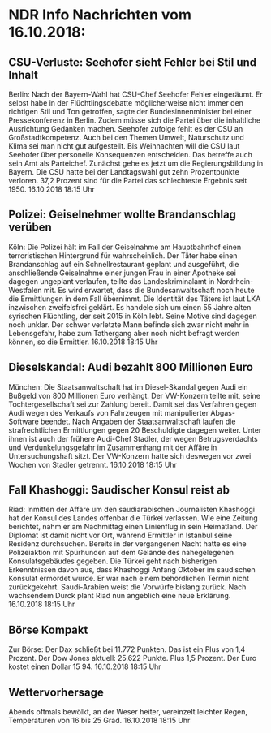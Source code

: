 # NDR Info Nachrichten vom 16.10.2018:


## CSU-Verluste: Seehofer sieht Fehler bei Stil und Inhalt
Berlin: Nach der Bayern-Wahl hat CSU-Chef Seehofer Fehler eingeräumt. Er selbst habe in der Flüchtlingsdebatte möglicherweise nicht immer den richtigen Stil und Ton getroffen, sagte der Bundesinnenminister bei einer Pressekonferenz in Berlin. Zudem müsse sich die Partei über die inhaltliche Ausrichtung Gedanken machen. Seehofer zufolge fehlt es der CSU an Großstadtkompetenz. Auch bei den Themen Umwelt, Naturschutz und Klima sei man nicht gut aufgestellt. Bis Weihnachten will die CSU laut Seehofer über personelle Konsequenzen entscheiden. Das betreffe auch sein Amt als Parteichef. Zunächst gehe es jetzt um die Regierungsbildung in Bayern. Die CSU hatte bei der Landtagswahl gut zehn Prozentpunkte verloren. 37,2 Prozent sind für die Partei das schlechteste Ergebnis seit 1950. 16.10.2018 18:15 Uhr 

## Polizei: Geiselnehmer wollte Brandanschlag verüben
Köln: Die Polizei hält im Fall der Geiselnahme am Hauptbahnhof einen terroristischen Hintergrund für wahrscheinlich. Der Täter habe einen Brandanschlag auf ein Schnellrestaurant geplant und ausgeführt, die anschließende Geiselnahme einer jungen Frau in einer Apotheke sei dagegen ungeplant verlaufen, teilte das Landeskriminalamt in Nordrhein-Westfalen mit. Es wird erwartet, dass die Bundesanwaltschaft noch heute die Ermittlungen in dem Fall übernimmt. Die Identität des Täters ist laut LKA inzwischen zweifelsfrei geklärt. Es handele sich um einen 55 Jahre alten syrischen Flüchtling, der seit 2015 in Köln lebt. Seine Motive sind dagegen noch unklar. Der schwer verletzte Mann befinde sich zwar nicht mehr in Lebensgefahr, habe zum Tathergang aber noch nicht befragt werden können, so die Ermittler. 16.10.2018 18:15 Uhr 

## Dieselskandal: Audi bezahlt 800 Millionen Euro
München: Die Staatsanwaltschaft hat im Diesel-Skandal gegen Audi ein Bußgeld von 800 Millionen Euro verhängt. Der VW-Konzern teilte mit, seine Tochtergesellschaft sei zur Zahlung bereit. Damit sei das Verfahren gegen Audi wegen des Verkaufs von Fahrzeugen mit manipulierter Abgas-Software beendet. Nach Angaben der Staatsanwaltschaft laufen die strafrechtlichen Ermittlungen gegen 20 Beschuldigte dagegen weiter. Unter ihnen ist auch der frühere Audi-Chef Stadler, der wegen Betrugsverdachts und Verdunkelungsgefahr im Zusammenhang mit der Affäre in Untersuchungshaft sitzt. Der VW-Konzern hatte sich deswegen vor zwei Wochen von Stadler getrennt. 16.10.2018 18:15 Uhr 

## Fall Khashoggi: Saudischer Konsul reist ab
Riad: Inmitten der Affäre um den saudiarabischen Journalisten Khashoggi hat der Konsul des Landes offenbar die Türkei verlassen. Wie eine Zeitung berichtet, nahm er am Nachmittag einen Linienflug in sein Heimatland. Der Diplomat ist damit nicht vor Ort, während Ermittler in Istanbul seine Residenz durchsuchen. Bereits in der vergangenen Nacht hatte es eine Polizeiaktion mit Spürhunden auf dem Gelände des nahegelegenen Konsulatsgebäudes gegeben. Die Türkei geht nach bisherigen Erkenntnissen davon aus, dass Khashoggi Anfang Oktober im saudischen Konsulat ermordet wurde. Er war nach einem behördlichen Termin nicht zurückgekehrt. Saudi-Arabien weist die Vorwürfe bislang zurück. Nach wachsendem Durck plant Riad nun angeblich eine neue Erklärung. 16.10.2018 18:15 Uhr 

## Börse Kompakt
Zur Börse: Der Dax schließt bei 11.772 Punkten. Das ist ein Plus von 1,4 Prozent. Der Dow Jones aktuell: 25.622 Punkte. Plus 1,5 Prozent. Der Euro kostet einen Dollar 15 94. 16.10.2018 18:15 Uhr 

## Wettervorhersage
Abends oftmals bewölkt, an der Weser heiter, vereinzelt leichter Regen, Temperaturen von 16 bis 25 Grad. 16.10.2018 18:15 Uhr 
